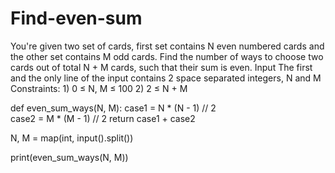 # Find-even-sum
You're given two set of cards, first set contains N even numbered cards and the other set contains M odd cards. Find the number of ways to choose two cards out of total N + M cards, such that their sum is even.  Input The first and the only line of the input contains 2 space separated integers, N and M  Constraints: 1) 0 ≤ N, M ≤ 100 2) 2 ≤ N + M

def even_sum_ways(N, M):
    case1 = N * (N - 1) // 2   
    case2 = M * (M - 1) // 2
    return case1 + case2

N, M = map(int, input().split())

print(even_sum_ways(N, M))
